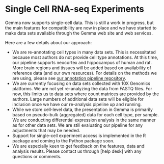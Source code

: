 # Single Cell RNA-seq Experiments

Gemma now supports single-cell data. This is still a work in progress, but the main features for compatibility are now in place and we have started to make data sets available through the Gemma web site and web services.

Here are a few details about our approach:

- We are re-annotating cell types in many data sets. This is necessitated because most authors do not provide cell type annotations. At this time, our pipeline supports neocortex and hippocampus of human and rat. More brain regions and tissues will be added based on availability of reference data (and our own resources). For details on the methods we are using, please see [our annotation pipeline repository](https://github.com/PavlidisLab/sc-annotation-pipeline).
- We are currently focusing on data sets collected with 10X Genomics platforms. We are not yet re-analyzing the data from FASTQ files. For now, this limits us to data sets where count matrices are provided by the authors. Large numbers of additional data sets will be eligible for inclusion once we have our re-analysis pipeline up and running.
- While we store cell-level data, the presentation in Gemma is primarily based on pseudo-bulk (aggregated) data for each cell type, per sample. We are conducting differential expression analysis in the same manner as for other data sets. We are still evaluating our pipeline for any adjustments that may be needed.
- Support for single-cell experiment access is implemented in the R package and coming to the Python package soon.
- We are especially keen to get feedback on the features, data and analysis results. Please contact us through [help desk] with any questions or comments.